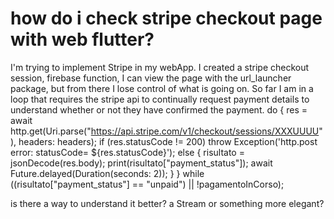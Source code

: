 
# how do i check stripe checkout page with web flutter?

I'm trying to implement Stripe in my webApp.
I created a stripe checkout session, firebase function, I can view the page with the url_launcher package, but from there I lose control of what is going on.
So far I am in a loop that requires the stripe api to continually request payment details to understand whether or not they have confirmed the payment.
do {
  res = await http.get(Uri.parse("https://api.stripe.com/v1/checkout/sessions/XXXUUUU"), headers: headers);
  if (res.statusCode != 200)
  throw Exception('http.post error: statusCode= ${res.statusCode}');
  else {
    risultato = jsonDecode(res.body);
    print(risultato["payment_status"]);
    await Future.delayed(Duration(seconds: 2));
  }
} while ((risultato["payment_status"] == "unpaid") || !pagamentoInCorso);

is there a way to understand it better? a Stream or something more elegant?

        